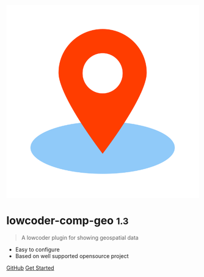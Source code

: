 <!-- _coverpage.md -->

![logo](images/Geo.svg)

# lowcoder-comp-geo <small>1.3</small>

> A lowcoder plugin for showing geospatial data

- Easy to configure
- Based on well supported opensource project


[GitHub](https://github.com/sjhoeksma/lowcoder-comp-geo/)
[Get Started](#Using-the-Lowcoder-GEO-plugin)

<!-- ![color](#f0f0f0) -->